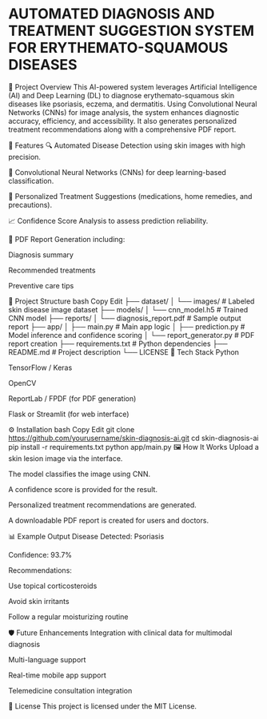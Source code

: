 # AUTOMATED DIAGNOSIS AND TREATMENT SUGGESTION SYSTEM FOR ERYTHEMATO-SQUAMOUS DISEASES
🧠 Project Overview
This AI-powered system leverages Artificial Intelligence (AI) and Deep Learning (DL) to diagnose erythemato-squamous skin diseases like psoriasis, eczema, and dermatitis. Using Convolutional Neural Networks (CNNs) for image analysis, the system enhances diagnostic accuracy, efficiency, and accessibility. It also generates personalized treatment recommendations along with a comprehensive PDF report.

🚀 Features
🔍 Automated Disease Detection using skin images with high precision.

🧬 Convolutional Neural Networks (CNNs) for deep learning-based classification.

💊 Personalized Treatment Suggestions (medications, home remedies, and precautions).

📈 Confidence Score Analysis to assess prediction reliability.

📄 PDF Report Generation including:

Diagnosis summary

Recommended treatments

Preventive care tips

📂 Project Structure
bash
Copy
Edit
├── dataset/
│   └── images/                   # Labeled skin disease image dataset
├── models/
│   └── cnn_model.h5              # Trained CNN model
├── reports/
│   └── diagnosis_report.pdf      # Sample output report
├── app/
│   ├── main.py                   # Main app logic
│   ├── prediction.py             # Model inference and confidence scoring
│   └── report_generator.py       # PDF report creation
├── requirements.txt              # Python dependencies
├── README.md                     # Project description
└── LICENSE
🧪 Tech Stack
Python

TensorFlow / Keras

OpenCV

ReportLab / FPDF (for PDF generation)

Flask or Streamlit (for web interface)

⚙️ Installation
bash
Copy
Edit
git clone https://github.com/yourusername/skin-diagnosis-ai.git
cd skin-diagnosis-ai
pip install -r requirements.txt
python app/main.py
🖼️ How It Works
Upload a skin lesion image via the interface.

The model classifies the image using CNN.

A confidence score is provided for the result.

Personalized treatment recommendations are generated.

A downloadable PDF report is created for users and doctors.

📊 Example Output
Disease Detected: Psoriasis

Confidence: 93.7%

Recommendations:

Use topical corticosteroids

Avoid skin irritants

Follow a regular moisturizing routine

🛡️ Future Enhancements
Integration with clinical data for multimodal diagnosis

Multi-language support

Real-time mobile app support

Telemedicine consultation integration

📄 License
This project is licensed under the MIT License.
